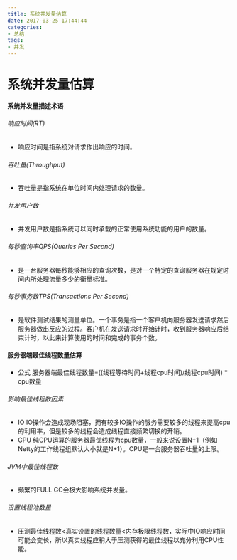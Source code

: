 ```yaml
---
title: 系统并发量估算
date: 2017-03-25 17:44:44
categories:
- 总结
tags:
- 并发
---
```


# 系统并发量估算

#### 系统并发量描述术语

###### 响应时间(RT) 
- 响应时间是指系统对请求作出响应的时间。

###### 吞吐量(Throughput)
- 吞吐量是指系统在单位时间内处理请求的数量。

###### 并发用户数
- 并发用户数是指系统可以同时承载的正常使用系统功能的用户的数量。

###### 每秒查询率QPS(Queries Per Second)
- 是一台服务器每秒能够相应的查询次数，是对一个特定的查询服务器在规定时间内所处理流量多少的衡量标准。

###### 每秒事务数TPS(Transactions Per Second)
- 是软件测试结果的测量单位。一个事务是指一个客户机向服务器发送请求然后服务器做出反应的过程。客户机在发送请求时开始计时，收到服务器响应后结束计时，以此来计算使用的时间和完成的事务个数。

#### 服务器端最佳线程数量估算

- 公式 服务器端最佳线程数量=((线程等待时间+线程cpu时间)/线程cpu时间) * cpu数量

###### 影响最佳线程数因素

- IO  IO操作会造成现场阻塞，拥有较多IO操作的服务需要较多的线程来提高cpu的利用率，但是较多的线程会造成线程直接频繁切换的开销。
- CPU 纯CPU运算的服务器最优线程为cpu数量，一般来说设置N+1（例如Netty的工作线程组默认大小就是N+1）。CPU是一台服务器吞吐量的上限。

###### JVM中最佳线程数

- 频繁的FULL GC会极大影响系统并发量。

###### 设置线程池数量

- 压测最佳线程数<真实设置的线程数量<内存极限线程数，实际中IO响应时间可能会变长，所以真实线程应稍大于压测获得的最佳线程以充分利用CPU性能。




